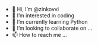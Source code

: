 - 👋 Hi, I’m @zinkovvi
- 👀 I’m interested in coding
- 🌱 I’m currently learning Python
- 💞️ I’m looking to collaborate on ...
- 📫 How to reach me ...

<!---
zinkovvi is a ✨ special ✨ repository because its `README.md` (this file) appears on your GitHub profile.
You can click the Preview link to take a look at your changes.
--->
